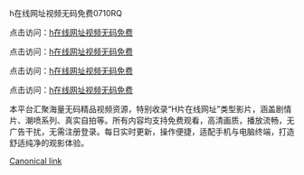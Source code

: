 h在线网址视频无码免费0710RQ

点击访问：<a href="https://heiliaozj3tjd.pages.dev">h在线网址视频无码免费</a> 

点击访问：<a href="https://heiliaozj3tjd.pages.dev">h在线网址视频无码免费</a> 

点击访问：<a href="https://heiliaozj3tjd.pages.dev">h在线网址视频无码免费</a> 

点击访问：<a href="https://heiliaozj3tjd.pages.dev">h在线网址视频无码免费</a>

本平台汇聚海量无码精品视频资源，特别收录“H片在线网址”类型影片，涵盖剧情片、潮喷系列、真实自拍等。所有内容均支持免费观看，高清画质，播放流畅，无广告干扰，无需注册登录。每日实时更新，操作便捷，适配手机与电脑终端，打造舒适纯净的观影体验。

[Canonical link](https://github.com/Y20250710/Y20250710)
